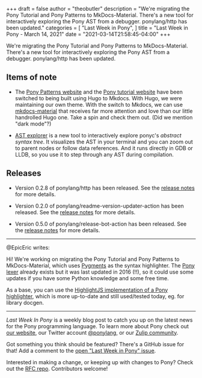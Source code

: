 +++
draft = false
author = "theobutler"
description = "We're migrating the Pony Tutorial and Pony Patterns to MkDocs-Material. There's a new tool for interactively exploring the Pony AST from a debugger. ponylang/http has been updated."
categories = [
    "Last Week in Pony",
]
title = "Last Week in Pony - March 14, 2021"
date = "2021-03-14T21:58:45-04:00"
+++

We're migrating the Pony Tutorial and Pony Patterns to MkDocs-Material. There's a new tool for interactively exploring the Pony AST from a debugger. ponylang/http has been updated.

<!--more-->


## Items of note

- The [Pony Patterns website](https://patterns.ponylang.io/) and the [Pony tutorial website](https://tutorial.ponylang.io/) have been switched to being built using Hugo to Mkdocs. With Hugo, we were maintaining our own theme. With the switch to Mkdocs, we can use [mkdocs-material](https://github.com/squidfunk/mkdocs-material) that receives far more attention and love than our little handrolled Hugo one. Take a spin and check them out. (Did we mention "dark mode"?)

- [AST explorer](https://github.com/Trundle/pony-ast-explorer) is a new tool to interactively explore ponyc's *abstract syntax tree*. It visualizes the AST in your terminal and you can zoom out to parent nodes or follow data references. And it runs directly in GDB or LLDB, so you use it to step through any AST during compilation.

## Releases

- Version 0.2.8 of ponylang/http has been released.
See the [release notes](https://github.com/ponylang/http/releases/tag/0.2.8) for more details.

- Version 0.2.0 of ponylang/readme-version-updater-action has been released.
See the [release notes](https://github.com/ponylang/readme-version-updater-action/releases/tag/0.2.0) for more details.

- Version 0.5.0 of ponylang/release-bot-action has been released. See the [release notes](https://github.com/ponylang/release-bot-action/releases/tag/0.5.0) for more details.

___

@EpicEric writes:

Hi! We're working on migrating the Pony Tutorial and Pony Patterns to MkDocs-Material, which uses [Pygments](https://pygments.org/) as the syntax highlighter. The [Pony lexer](https://github.com/pygments/pygments/blob/master/pygments/lexers/pony.py) already exists but it was last updated in 2016 (!!), so it could use some updates if you have some Python knowledge and some free time.

As a base, you can use the [HighlightJS implementation of a Pony highlighter](https://github.com/highlightjs/highlight.js/blob/master/src/languages/pony.js), which is more up-to-date and still used/tested today, eg. for library docgen.

___

_Last Week In Pony_ is a weekly blog post to catch you up on the latest news for the Pony programming language. To learn more about Pony check out [our website](https://ponylang.io), our Twitter account [@ponylang](https://twitter.com/ponylang), or our [Zulip community](https://ponylang.zulipchat.com).

Got something you think should be featured? There's a GitHub issue for that! Add a comment to the [open "Last Week in Pony" issue](https://github.com/ponylang/ponylang.github.io/issues?q=is%3Aissue+is%3Aopen+label%3Alast-week-in-pony).

Interested in making a change, or keeping up with changes to Pony? Check out the [RFC repo](https://github.com/ponylang/rfcs). Contributors welcome!
